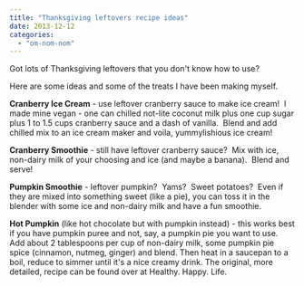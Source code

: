 ```yaml
---
title: "Thanksgiving leftovers recipe ideas"
date: 2013-12-12
categories: 
  - "om-nom-nom"
---
```


Got lots of Thanksgiving leftovers that you don't know how to use?

Here are some ideas and some of the treats I have been making myself.

**Cranberry Ice Cream** - use leftover cranberry sauce to make ice cream!  I made mine vegan - one can chilled not-lite coconut milk plus one cup sugar plus 1 to 1.5 cups cranberry sauce and a dash of vanilla.  Blend and add chilled mix to an ice cream maker and voila, yummylishious ice cream!

**Cranberry Smoothie** - still have leftover cranberry sauce?  Mix with ice, non-dairy milk of your choosing and ice (and maybe a banana).  Blend and serve!

**Pumpkin Smoothie** - leftover pumpkin?  Yams?  Sweet potatoes?  Even if they are mixed into something sweet (like a pie), you can toss it in the blender with some ice and non-dairy milk and have a fun smoothie.

**Hot Pumpkin** (like hot chocolate but with pumpkin instead) - this works best if you have pumpkin puree and not, say, a pumpkin pie you want to use. Add about 2 tablespoons per cup of non-dairy milk, some pumpkin pie spice (cinnamon, nutmeg, ginger) and blend. Then heat in a saucepan to a boil, reduce to simmer until it's a nice creamy drink. The original, more detailed, recipe can be found over at Healthy. Happy. Life.
